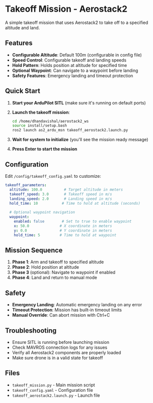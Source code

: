 # Takeoff Mission - Aerostack2

A simple takeoff mission that uses Aerostack2 to take off to a specified altitude and land.

## Features

- **Configurable Altitude**: Default 100m (configurable in config file)
- **Speed Control**: Configurable takeoff and landing speeds
- **Hold Pattern**: Holds position at altitude for specified time
- **Optional Waypoint**: Can navigate to a waypoint before landing
- **Safety Features**: Emergency landing and timeout protection

## Quick Start

1. **Start your ArduPilot SITL** (make sure it's running on default ports)

2. **Launch the takeoff mission**:
   ```bash
   cd /home/dhandavishal/aerostack2_ws
   source install/setup.bash
   ros2 launch as2_ardu_msn takeoff_aerostack2.launch.py
   ```

3. **Wait for system to initialize** (you'll see the mission ready message)

4. **Press Enter to start the mission**

## Configuration

Edit `/config/takeoff_config.yaml` to customize:

```yaml
takeoff_parameters:
  altitude: 100.0          # Target altitude in meters
  takeoff_speed: 3.0       # Takeoff speed in m/s
  landing_speed: 2.0       # Landing speed in m/s
  hold_time: 10           # Time to hold at altitude (seconds)
  
  # Optional waypoint navigation
  waypoint:
    enabled: false        # Set to true to enable waypoint
    x: 50.0              # X coordinate in meters
    y: 0.0               # Y coordinate in meters
    hold_time: 5         # Time to hold at waypoint
```

## Mission Sequence

1. **Phase 1**: Arm and takeoff to specified altitude
2. **Phase 2**: Hold position at altitude
3. **Phase 3** (optional): Navigate to waypoint if enabled
4. **Phase 4**: Land and return to manual mode

## Safety

- **Emergency Landing**: Automatic emergency landing on any error
- **Timeout Protection**: Mission has built-in timeout limits
- **Manual Override**: Can abort mission with Ctrl+C

## Troubleshooting

- Ensure SITL is running before launching mission
- Check MAVROS connection logs for any issues
- Verify all Aerostack2 components are properly loaded
- Make sure drone is in a valid state for takeoff

## Files

- `takeoff_mission.py` - Main mission script
- `takeoff_config.yaml` - Configuration file
- `takeoff_aerostack2.launch.py` - Launch file
